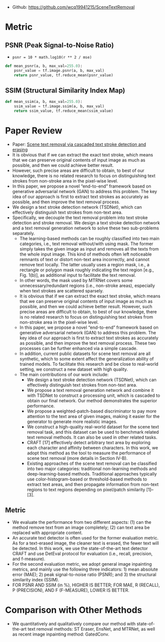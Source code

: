 - Github: https://github.com/wcq19941215/SceneTextRemoval

# Metric
## PSNR (Peak Signal-to-Noise Ratio)
- `psnr = 10 * math.log10(r ** 2 / mse)`
```python
def mean_psnr(a, b, max_val=255.0):
    psnr_value = tf.image.psnr(a, b, max_val)
    return psnr_value, tf.reduce_mean(psnr_value)
```
## SSIM (Structural Similarity Index Map)
```python
def mean_ssim(a, b, max_val=255.0):
    ssim_value = tf.image.ssim(a, b, max_val)
    return ssim_value, tf.reduce_mean(ssim_value)
```

# Paper Review
- Paper: [Scene text removal via cascaded text stroke detection and erasing](https://arxiv.org/pdf/2011.09768.pdf)
- It is obvious that if we can extract the exact text stroke, which means that we can preserve original contents of input image as much as possible, and then we could achieve better result.
- However, such precise areas are difficult to obtain, to best of our knowledge, there is no related research to focus on distinguishing text strokes from non-stroke area in the pixel-wise level.
- In this paper, we propose a novel “end-to-end” framework based on generative adversarial network (GAN) to address this problem. The key idea of our approach is first to extract text strokes as accurately as possible, and then improve the text removal process.
- We design a text stroke detection network (TSDNet), which can effectively distinguish text strokes from non-text area.
- Specifically, we decouple the text removal problem into text stroke detection and stroke removal. We design a text stroke detection network and a text removal generation network to solve these two sub-problems separately.
  - The learning-based methods can be roughly classified into two main categories, i.e., text removal without/with using mask. The former simply takes the given image as input and removes all the texts from the whole input image. This kind of methods often left noticeable remnants of text or distort non-text area incorrectly, and cannot remove text locally. The latter usually uses a region mask, i.e., a rectangle or polygon mask roughly indicating the text region [e.g., Fig. 1(b)], as additional input to facilitate the text removal.
  - In other words, the mask used by MTRNet covers some unnecessary/redundant regions (i.e., non-stroke areas), especially when text strokes are scattered sparsely.
  - It is obvious that if we can extract the exact text stroke, which means that we can preserve original contents of input image as much as possible, and then we could achieve better result. However, such precise areas are difficult to obtain, to best of our knowledge, there is no related research to focus on distinguishing text strokes from non-stroke area in the pixel-wise level.
  - In this paper, we propose a novel “end-to-end” framework based on generative adversarial network (GAN) to address this
problem. The key idea of our approach is first to extract text strokes as accurately as possible, and then improve the text
removal process. These two processes can be further enhanced via a simple cascade.
  - In addition, current public datasets for
scene text removal are all synthetic, which to some extent affect the generalization ability of trained models. To facilitate this research and be close to real-world setting, we construct a new dataset with high quality.
  - The main contributions of our work include:
      - We design a text stroke detection network (TSDNet), which can effectively distinguish text strokes from non-text area.
      - We propose a text removal generation network and combine it with TSDNet to construct a processing unit, which is cascaded to obtain our final network. Our method demonstrates the superior performance.
      - We propose a weighted-patch-based discriminator to pay more attention to the text area of given images, making it easier for the generator to generate more realistic images.
      - We construct a high-quality real-world dataset for the scene text removal task, and this dataset can be used to benchmark related text removal methods. It can also be used in other related tasks.
      - CRAFT [17] effectively detect arbitrary text area by exploring each character and affinity between characters. In this work, we adopt this method as the tool to measure the performance of scene text removal (more details in Section IV-B).
      - Existing approaches of the scene text removal can be classified into two major categories: traditional non-learning methods and deep-learning-based methods. Traditional approaches typically use color-histogram-based or threshold-based methods to extract text areas, and then
propagate information from non-text regions to text regions depending on pixel/patch similarity [1]–[3].

## Metric
- We evaluate the performance from two different aspects: (1) can the method remove text from an image completely; (2) can text area be replaced with appropriate content.
- An accurate text detector is often used for the former evaluation metric. As for a text-erased image, the cleaner text is erased, the fewer text will be detected. In this work, we use the state-of-the-art text detector CRAFT and use DetEval protocol for evaluation (i.e., recall, precision, and f-measure).
- For the second evaluation metric, we adopt general image inpainting metrics, and mainly use the following three indicators: 1) mean absolute error (MAE); 2) peak signal-to-noise ratio (PSNR); and 3) the structural similarity index (SSIM).
- FOR PSNR AND SSIM (in %), HIGHER IS BETTER; FOR MAE, R (RECALL), P (PRECISION), AND F (F-MEASURE), LOWER IS BETTER.

# Comparison with Other Methods
- We quantitatively and qualitatively compare our method with state-of-the-art text removal methods: ST Eraser, EnsNet, and MTRNet, as well as recent image inpainting method: GatedConv.
